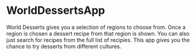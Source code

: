 # WorldDessertsApp
World Desserts gives you a selection of regions to choose from. Once a region is chosen a dessert recipe from that region is shown. You can also just search for recipes from the full list of recipies. This app gives you the chance to try desserts from different cultures.

